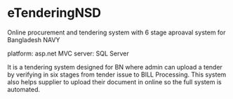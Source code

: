 # eTenderingNSD

Online procurement and tendering system with 6 stage aproaval system for Bangladesh NAVY

platform: asp.net MVC
server: SQL Server

It is a tendering system designed for BN where admin can upload a tender by verifying in six stages from tender issue to BILL Processing.
This system also helps supplier to upload their document in online so the full system is automated.
